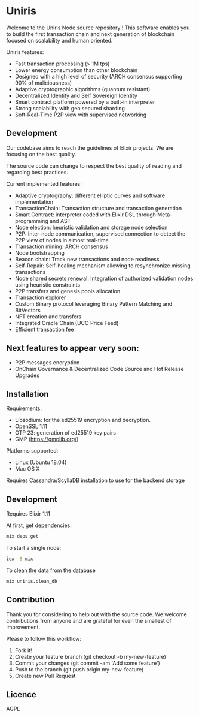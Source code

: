 # Uniris

Welcome to the Uniris Node source repository ! This software enables you to build the first transaction chain and next generation of blockchain focused on scalability and human oriented.

Uniris features:
- Fast transaction processing (> 1M tps)
- Lower energy consumption than other blockchain
- Designed with a high level of security (ARCH consensus supporting 90% of maliciousness)
- Adaptive cryptographic algorithms (quantum resistant)
- Decentralized Identity and Self Sovereign Identity
- Smart contract platform powered by a built-in interpreter
- Strong scalability with geo secured sharding
- Soft-Real-Time P2P view with supervised networking

## Development

Our codebase aims to reach the guidelines of Elixir projects.
We are focusing on the best quality.

The source code can change to respect the best quality of reading and regarding best practices.

Current implemented features:
- Adaptive cryptography: different elliptic curves and software implementation
- TransactionChain: Transaction structure and transaction generation
- Smart Contract: interpreter coded with Elixir DSL through Meta-programming and AST
- Node election: heuristic validation and storage node selection
- P2P: Inter-node communication, supervised connection to detect the P2P view of nodes in almost real-time
- Transaction mining: ARCH consensus
- Node bootstrapping
- Beacon chain: Track new transactions and node readiness
- Self-Repair: Self-healing mechanism allowing to resynchronize missing transactions
- Node shared secrets renewal: Integration of authorized validation nodes using heuristic constraints
- P2P transfers and genesis pools allocation
- Transaction explorer
- Custom Binary protocol leveraging Binary Pattern Matching and BitVectors
- NFT creation and transfers
- Integrated Oracle Chain (UCO Price Feed)
- Efficient transaction fee

## Next features to appear very soon:
- P2P messages encryption
- OnChain Governance & Decentralized Code Source and Hot Release Upgrades

## Installation

Requirements:
- Libsodium: for the ed25519 encryption and decryption.
- OpenSSL 1.11
- OTP 23: generation of ed25519 key pairs
- GMP (https://gmplib.org/)

Platforms supported:
- Linux (Ubuntu 18.04)
- Mac OS X

Requires Cassandra/ScyllaDB installation to use for the backend storage

## Development

Requires Elixir 1.11

At first, get dependencies:
```bash
mix deps.get
```

To start a single node:
```bash
iex -S mix
```

To clean the data from the database
```bash
mix uniris.clean_db
```

<!-- To start multiple nodes, you can leverage: `docker-compose`

### Development with `docker-compose`

Requires working `docker-compose`

To start testnet:
```bash
docker-compose up
```

To run benchmarks:
```bash
docker-compose up bench
```

To validate testnet:
```bash
docker-compose up validate
```

### Automation

Requires working `docker-compose`

To run few `uniris-node`s in testnet one could use mix task `uniris.testnet`:
```bash
mix uniris.testnet $(seq -f "seed%g" -s " " 5)
```

The task will generate `docker-compose.json` (for 5 nodes with seeds: seed1, seed2, seed3, seed4, seed5), and run `docker-compose -f docker-compose.json up` which in turn will build `uniris-testnet` image, and spawn 5 containers. To destroy these containers run `docker-compose -f docker-compose.json down` and use `docker image rm` to remove the image.

Run `mix help uniris.testnet` to see how to tweak the task.
-->

## Contribution

Thank you for considering to help out with the source code. 
We welcome contributions from anyone and are grateful for even the smallest of improvement.

Please to follow this workflow:
1. Fork it!
2. Create your feature branch (git checkout -b my-new-feature)
3. Commit your changes (git commit -am 'Add some feature')
4. Push to the branch (git push origin my-new-feature)
5. Create new Pull Request


## Licence

AGPL
